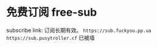 # 免费订阅 free-sub

subscribe link: 订阅长期有效。
```https://sub.fuckyou.pp.ua```
```https://sub.pusytroller.cf``` 已被墙


